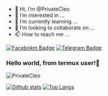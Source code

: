 - 👋 Hi, I’m @PrivateCleo
- 👀 I’m interested in ...
- 🌱 I’m currently learning ...
- 💞️ I’m looking to collaborate on ...
- 📫 How to reach me ...

<!---
PrivateCleo/PrivateCleo is a ✨ special ✨ repository because its `README.md` (this file) appears on your GitHub profile.
You can click the Preview link to take a look at your changes.
--->
[![Facebokm Badge](https://img.shields.io/badge/-termuxhackers.id-blue?style=flat&logo=Facebook&logoColor=white&link=https://www.facebook.com/cikd.miwae/)](https://www.facebook.com/cikd.miwae) [![Telegram Badge](https://img.shields.io/badge/-termuxhackers.id-f01397?style=flat&logo=Telegram&logoColor=white&link=https://www.t.me/cartheo)](https://t.me/cartheo)
### Hello world, from termux user!👋
<p align=left> <img src=https://komarev.com/ghpvc/?username=PrivateCleo alt=PrivateCleo /> </p>

[![Github stats](https://github-readme-stats.vercel.app/api?username=PrivateCleo&show_icons=true&theme=dark&include_all_commits=true)](https://github.com/PrivateCleo/github-readme-stats)
[![Top Langs](https://github-readme-stats.vercel.app/api/top-langs/?username=PrivateCleo&layout=compact&theme=dark)](https://github.com/PrivateCleo/github-readme-stats)
